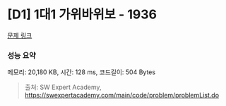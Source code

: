 # [D1] 1대1 가위바위보 - 1936 

[문제 링크](https://swexpertacademy.com/main/code/problem/problemDetail.do?contestProbId=AV5PjKXKALcDFAUq) 

### 성능 요약

메모리: 20,180 KB, 시간: 128 ms, 코드길이: 504 Bytes



> 출처: SW Expert Academy, https://swexpertacademy.com/main/code/problem/problemList.do